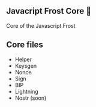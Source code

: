 ## Javacript Frost Core 🔑

Core of the Javascript Frost

## Core files

 - Helper
 - Keysgen
 - Nonce
 - Sign
 - BIP
 - Lightning
 - Nostr (soon)
